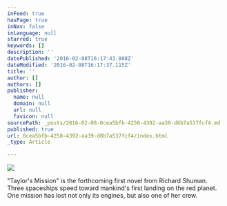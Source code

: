 ```yaml
---
inFeed: true
hasPage: true
inNav: false
inLanguage: null
starred: true
keywords: []
description: ''
datePublished: '2016-02-08T16:17:43.808Z'
dateModified: '2016-02-08T16:17:37.115Z'
title: ''
author: []
authors: []
publisher:
  name: null
  domain: null
  url: null
  favicon: null
sourcePath: _posts/2016-02-08-0cea5bfb-4250-4392-aa39-d8b7a537fcf4.md
published: true
url: 0cea5bfb-4250-4392-aa39-d8b7a537fcf4/index.html
_type: Article

---
```

![](https://the-grid-user-content.s3-us-west-2.amazonaws.com/ff7f2054-a878-4db9-ba44-7fca331cdc11.jpg)

"Taylor's Mission" is the forthcoming first novel from Richard Shuman.  Three spaceships speed toward mankind's first landing on the red planet.  One mission has lost not only its engines, but also one of her crew.